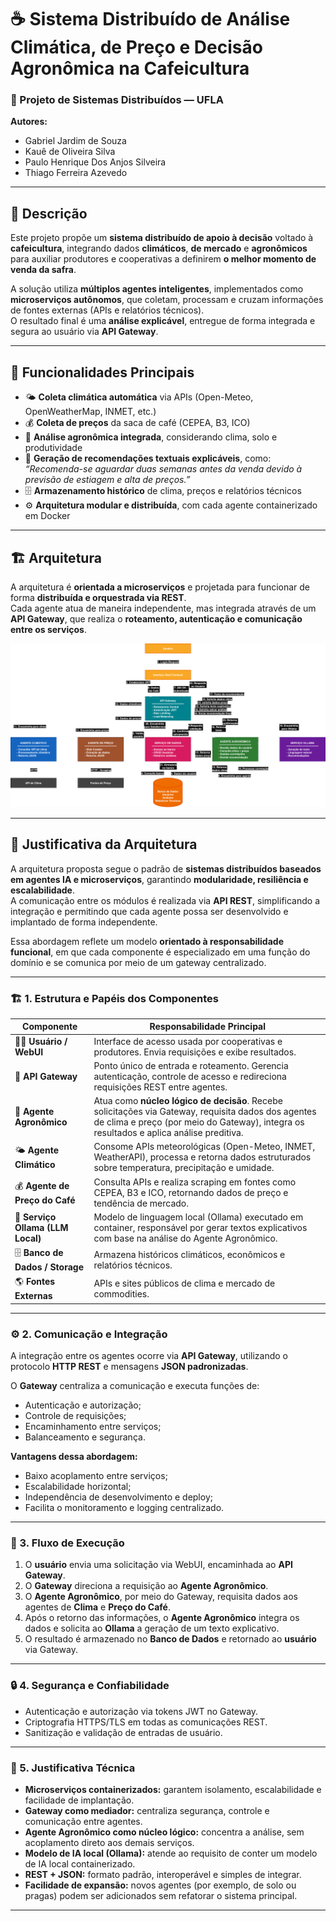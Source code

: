 # ☕ Sistema Distribuído de Análise Climática, de Preço e Decisão Agronômica na Cafeicultura

### 🧠 Projeto de Sistemas Distribuídos — UFLA  
**Autores:**  
- Gabriel Jardim de Souza  
- Kauê de Oliveira Silva  
- Paulo Henrique Dos Anjos Silveira  
- Thiago Ferreira Azevedo  

---

## 📄 Descrição

Este projeto propõe um **sistema distribuído de apoio à decisão** voltado à **cafeicultura**, integrando dados **climáticos**, **de mercado** e **agronômicos** para auxiliar produtores e cooperativas a definirem **o melhor momento de venda da safra**.

A solução utiliza **múltiplos agentes inteligentes**, implementados como **microserviços autônomos**, que coletam, processam e cruzam informações de fontes externas (APIs e relatórios técnicos).  
O resultado final é uma **análise explicável**, entregue de forma integrada e segura ao usuário via **API Gateway**.

---

## 🚀 Funcionalidades Principais

- 🌤️ **Coleta climática automática** via APIs (Open-Meteo, OpenWeatherMap, INMET, etc.)  
- 💰 **Coleta de preços** da saca de café (CEPEA, B3, ICO)  
- 🌱 **Análise agronômica integrada**, considerando clima, solo e produtividade  
- 🧾 **Geração de recomendações textuais explicáveis**, como:  
  *“Recomenda-se aguardar duas semanas antes da venda devido à previsão de estiagem e alta de preços.”*  
- 🗄️ **Armazenamento histórico** de clima, preços e relatórios técnicos  
- ⚙️ **Arquitetura modular e distribuída**, com cada agente containerizado em Docker  

---

## 🏗️ Arquitetura

A arquitetura é **orientada a microserviços** e projetada para funcionar de forma **distribuída e orquestrada via REST**.  
Cada agente atua de maneira independente, mas integrada através de um **API Gateway**, que realiza o **roteamento, autenticação e comunicação entre os serviços**.

![Arquitetura do Sistema](DiagramasSD-Arquitetura.drawio.png)

---

## 🧠 Justificativa da Arquitetura

A arquitetura proposta segue o padrão de **sistemas distribuídos baseados em agentes IA e microserviços**, garantindo **modularidade, resiliência e escalabilidade**.  
A comunicação entre os módulos é realizada via **API REST**, simplificando a integração e permitindo que cada agente possa ser desenvolvido e implantado de forma independente.

Essa abordagem reflete um modelo **orientado à responsabilidade funcional**, em que cada componente é especializado em uma função do domínio e se comunica por meio de um gateway centralizado.

---

### 🏗️ 1. Estrutura e Papéis dos Componentes

| **Componente** | **Responsabilidade Principal** |
|----------------|--------------------------------|
| 👨‍🌾 **Usuário / WebUI** | Interface de acesso usada por cooperativas e produtores. Envia requisições e exibe resultados. |
| 🚪 **API Gateway** | Ponto único de entrada e roteamento. Gerencia autenticação, controle de acesso e redireciona requisições REST entre agentes. |
| 🌱 **Agente Agronômico** | Atua como **núcleo lógico de decisão**. Recebe solicitações via Gateway, requisita dados dos agentes de clima e preço (por meio do Gateway), integra os resultados e aplica análise preditiva. |
| 🌤️ **Agente Climático** | Consome APIs meteorológicas (Open-Meteo, INMET, WeatherAPI), processa e retorna dados estruturados sobre temperatura, precipitação e umidade. |
| 💰 **Agente de Preço do Café** | Consulta APIs e realiza scraping em fontes como CEPEA, B3 e ICO, retornando dados de preço e tendência de mercado. |
| 🧠 **Serviço Ollama (LLM Local)** | Modelo de linguagem local (Ollama) executado em container, responsável por gerar textos explicativos com base na análise do Agente Agronômico. |
| 🗄️ **Banco de Dados / Storage** | Armazena históricos climáticos, econômicos e relatórios técnicos. |
| 🌎 **Fontes Externas** | APIs e sites públicos de clima e mercado de commodities. |

---

### ⚙️ 2. Comunicação e Integração

A integração entre os agentes ocorre via **API Gateway**, utilizando o protocolo **HTTP REST** e mensagens **JSON padronizadas**.

O **Gateway** centraliza a comunicação e executa funções de:
- Autenticação e autorização;  
- Controle de requisições;  
- Encaminhamento entre serviços;  
- Balanceamento e segurança.  

**Vantagens dessa abordagem:**
- Baixo acoplamento entre serviços;  
- Escalabilidade horizontal;  
- Independência de desenvolvimento e deploy;  
- Facilita o monitoramento e logging centralizado.  

---

### 🧩 3. Fluxo de Execução

1. O **usuário** envia uma solicitação via WebUI, encaminhada ao **API Gateway**.  
2. O **Gateway** direciona a requisição ao **Agente Agronômico**.  
3. O **Agente Agronômico**, por meio do Gateway, requisita dados aos agentes de **Clima** e **Preço do Café**.  
4. Após o retorno das informações, o **Agente Agronômico** integra os dados e solicita ao **Ollama** a geração de um texto explicativo.  
5. O resultado é armazenado no **Banco de Dados** e retornado ao **usuário** via Gateway.  

---

### 🔒 4. Segurança e Confiabilidade

- Autenticação e autorização via tokens JWT no Gateway.  
- Criptografia HTTPS/TLS em todas as comunicações REST.  
- Sanitização e validação de entradas de usuário.

---

### 🧱 5. Justificativa Técnica

- **Microserviços containerizados:** garantem isolamento, escalabilidade e facilidade de implantação.  
- **Gateway como mediador:** centraliza segurança, controle e comunicação entre agentes.  
- **Agente Agronômico como núcleo lógico:** concentra a análise, sem acoplamento direto aos demais serviços.  
- **Modelo de IA local (Ollama):** atende ao requisito de conter um modelo de IA local containerizado.  
- **REST + JSON:** formato padrão, interoperável e simples de integrar.  
- **Facilidade de expansão:** novos agentes (por exemplo, de solo ou pragas) podem ser adicionados sem refatorar o sistema principal.  

---
